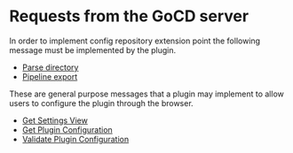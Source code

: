 # Requests from the GoCD server

In order to implement config repository extension point the following message must be implemented by the plugin.

* [Parse directory](#parse-directory)
* [Pipeline export](#pipeline-export)

These are general purpose messages that a plugin may implement to allow users to configure the plugin through the browser.

* [Get Settings View](#get-settings-view)
* [Get Plugin Configuration](#get-plugin-configuration)
* [Validate Plugin Configuration](#validate-plugin-configuration)

